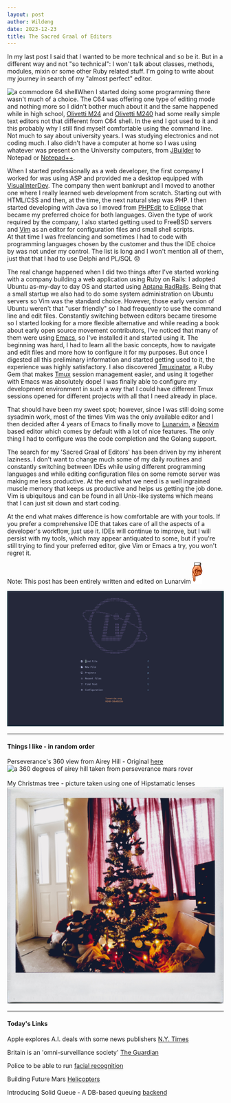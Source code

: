 ```yaml
---
layout: post
author: Wildeng
date: 2023-12-23
title: The Sacred Graal of Editors  
---
```


In my last post I said that I wanted to be more technical and so be it. But in a different way and not "so technical": I won't talk about classes, methods, modules, mixin or some other Ruby related stuff. I'm going to write about my journey in search of my "almost perfect" editor.

<img align="left" src="https://twobithistory.org/images/c64_startup.png" class="post-image align-post-image" alt="a commodore 64 shell" />  When I started doing some programming there wasn't much of a choice. The C64 was offering one type of editing mode and nothing more so I didn't bother much about it and the
same happened while in high school, [Olivetti M24](https://en.wikipedia.org/wiki/Olivetti_M24) and [Olivetti M240](https://classic.technology/wp-content/uploads/2021/10/olivettim240german.pdf) had some really simple text editors not that different from C64 shell. In the end I got used to it and this probably why
I still find myself comfortable using the command line.
Not much to say about university years. I was studying electronics and not coding much. I also didn't have a computer at home so I was using whatever was present on the University computers, from [JBuilder](https://en.wikipedia.org/wiki/JBuilder) to Notepad or [Notepad++](https://en.wikipedia.org/wiki/Notepad%2B%2B).

When I started professionally as a web developer, the first company I worked for was using ASP and provided me a desktop equipped with [VisualInterDev](https://en.wikipedia.org/wiki/Visual_InterDev). The company then went bankrupt and I moved to another one where I really learned web development from scratch. Starting out with HTML/CSS and then, at the time, the next natural step was PHP. I then started developing with Java so I moved from [PHPEdit](https://en.wikipedia.org/wiki/PHPEdit) to [Eclipse](https://www.eclipse.org/downloads/) that became my preferred choice for both languages. Given the type of work required by the company, I also started getting used to FreeBSD servers and [Vim](https://www.vim.org) as an editor for configuration files and small shell scripts.  
At that time I was freelancing and sometimes I had to code with programming languages chosen by the customer and thus the IDE choice by was not under my control. The list is long and I won't mention all of them, just that that I had to use Delphi and PL/SQL :sweat: 

The real change happened when I did two things after I've started working with a company building a web application using Ruby on Rails: I adopted Ubuntu as-my-day to day OS and started using [Aptana RadRails](https://github.com/aptana/studio3). Being that a small startup we also had to do some system administration on Ubuntu servers so Vim was the standard choice. However, those early version of Ubuntu weren't that "user friendly" so I had frequently to use the command line and edit files. Constantly switching between editors became tiresome so I started looking for a more flexible alternative and while reading a book about early open source movement contributors, I've noticed that many of them were using [Emacs](https://en.wikipedia.org/wiki/Emacs), so I've installed it and started using it.
The beginning was hard, I had to learn all the basic concepts, how to navigate and edit files and more how to configure it for my purposes. But once I digested all this preliminary information and started getting used to it, the experience was highly satisfactory. I also discovered [Tmuxinator](https://github.com/tmuxinator/tmuxinator), a Ruby Gem that makes [Tmux](https://en.wikipedia.org/wiki/Tmux) session management easier, and using it together with Emacs was absolutely dope! I was finally able to configure my development environment in such a way that I could have different Tmux sessions opened for different projects with all that I need already in place.

That should have been my sweet spot; however, since I was still doing some sysadmin work, most of the times Vim was the only available editor and I then decided after 4 years of Emacs to finally move to [Lunarvim](https://www.lunarvim.org), a [Neovim](https://neovim.io) based editor which comes by default with a lot of nice features. The only thing I had to configure was the code completion and the Golang support.

The search for my 'Sacred Graal of Editors' has been driven by my inherent laziness. I don't want to change much some of my daily routines and constantly switching between IDEs while using different programming languages and while editing configuration files on some remote server was making me less productive. At the end what we need is a well ingrained muscle memory that keeps us productive and helps us getting the job done. Vim is ubiquitous and can be found in all Unix-like systems which means that I can just sit down and start coding.

At the end what makes difference is how comfortable are with your tools. If you prefer a comprehensive IDE that takes care of all the aspects of a developer's workflow, just use it. IDEs will continue to improve, but I will persist with my tools, which may appear antiquated to some, but if you're still trying to find your preferred editor, give Vim or Emacs a try, you won't regret it.

Note: This post has been entirely written and edited on Lunarvim <img src="/images/downhand.gif" alt="a gif of a hand pointing down" />

<img src="/images/lunarvim.png" class="post-image" alt="lunarvim welcome screen" />

---

#### Things I like - in random order ####

Perseverance's 360 view from Airey Hill - Original [here](https://mars.nasa.gov/resources/27844/perseverances-360-degree-view-from-airey-hill/?utm_source=iContact&utm_medium=email&utm_campaign=nasas-mars-public-engagement-team&utm_content=20231220-MarsNewsletter-A)
<br/>
<img src="/images/perseverance-airey-hill.jpg" alt="a 360 degrees of airey hill taken from perseverance mars rover" class="post-image"/>
<br/>
<br/>
My Christmas tree - picture taken using one of Hipstamatic lenses 
<br/>
<img src="/images/christmas-tree.jpeg" alt="the christmas tree in my living room with a instant camera filter" class="post-image"/>
<br/>

---

#### Today's Links ####

Apple explores A.I. deals with some news publishers [N.Y. Times](https://www.nytimes.com/2023/12/22/technology/apple-ai-news-publishers.html)

Britain is an 'omni-surveillance society' [The Guardian](https://www.theguardian.com/uk-news/2023/oct/29/britain-omni-surveillance-society-watchdog-warns?utm_term=658531d6070054b93415af41a0313739&utm_campaign=FirstEdition&utm_source=esp&utm_medium=Email&CMP=firstedition_email)

Police to be able to run [facial recognition](https://www.theguardian.com/technology/2023/dec/20/police-to-be-able-to-run-face-recognition-searches-on-50m-driving-licence-holders)

Building Future Mars [Helicopters](https://mars.nasa.gov/news/9513/nasa-uses-two-worlds-to-test-future-mars-helicopter-designs/)

Introducing Solid Queue - A DB-based queuing [backend](https://dev.37signals.com/introducing-solid-queue/)  
